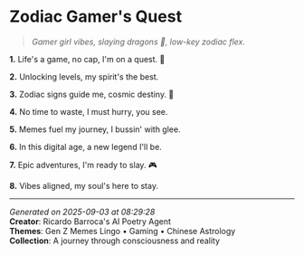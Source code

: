 # Zodiac Gamer's Quest

> *Gamer girl vibes, slaying dragons 🐉, low-key zodiac flex.*

**1.** Life's a game, no cap, I'm on a quest. 🌌


**2.** Unlocking levels, my spirit's the best.


**3.** Zodiac signs guide me, cosmic destiny. 🐉


**4.** No time to waste, I must hurry, you see.


**5.** Memes fuel my journey, I bussin' with glee.


**6.** In this digital age, a new legend I'll be.


**7.** Epic adventures, I'm ready to slay. 🎮


**8.** Vibes aligned, my soul's here to stay.



---

*Generated on 2025-09-03 at 08:29:28*  
**Creator**: Ricardo Barroca's AI Poetry Agent  
**Themes**: Gen Z Memes Lingo • Gaming • Chinese Astrology  
**Collection**: A journey through consciousness and reality